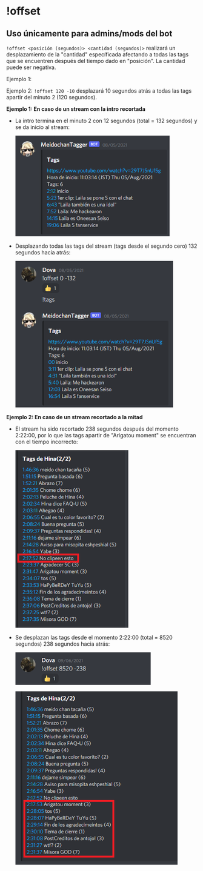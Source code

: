 # !offset

## Uso únicamente para admins/mods del bot

`!offset <posición (segundos)> <cantidad (segundos)>` realizará un desplazamiento de la "cantidad" específicada afectando a todas las tags que se encuentren después del tiempo dado en "posición". La cantidad puede ser negativa.
  
Ejemplo 1: 

Ejemplo 2: `!offset 120 -10` desplazará 10 segundos atrás a todas las tags apartir del minuto 2 (120 segundos).


**Ejemplo 1: En caso de un stream con la intro recortada**

- La intro termina en el minuto 2 con 12 segundos (total = 132 segundos) y se da inicio al stream:

  ![](/images/offset.png)

- Desplazando todas las tags del stream (tags desde el segundo cero) 132 segundos hacia atrás:

  ![](/images/offset2.png)

**Ejemplo 2: En caso de un stream recortado a la mitad**

- El stream ha sido recortado 238 segundos después del momento 2:22:00, por lo que las tags apartir de "Arigatou  moment" se encuentran con el tiempo incorrecto:

  ![](/images/offset3.png)

- Se desplazan las tags desde el momento 2:22:00 (total = 8520 segundos) 238 segundos hacia atrás:

  ![](/images/offset4.png)

  ![](/images/offset5.png)